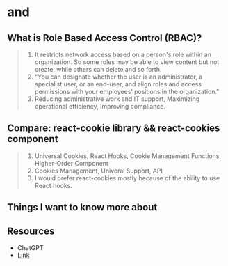 # <Login /> and <Auth />

## What is Role Based Access Control (RBAC)?

> 1. It restricts network access based on a person's role within an organization. So some roles may be able to view content but not create, while others can delete and so forth.
> 2. "You can designate whether the user is an administrator, a specialist user, or an end-user, and align roles and access permissions with your employees’ positions in the organization."
> 3. Reducing administrative work and IT support, Maximizing operational efficiency, Improving compliance.

## Compare: react-cookie library && react-cookies component

> 1. Universal Cookies, React Hooks, Cookie Management Functions, Higher-Order Component
> 2. Cookies Management, Univeral Support, API
> 3. I would prefer react-cookies mostly because of the ability to use React hooks.

## Things I want to know more about

## Resources

- ChatGPT
- [Link](https://www.digitalguardian.com/blog/what-role-based-access-control-rbac-examples-benefits-and-more)
